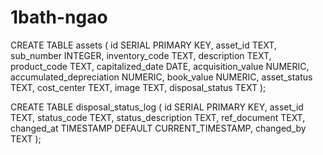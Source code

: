 # 1bath-ngao

CREATE TABLE assets (
    id SERIAL PRIMARY KEY,
    asset_id TEXT,
    sub_number INTEGER,
    inventory_code TEXT,
    description TEXT,
    product_code TEXT,
    capitalized_date DATE,
    acquisition_value NUMERIC,
    accumulated_depreciation NUMERIC,
    book_value NUMERIC,
    asset_status TEXT,
    cost_center TEXT,
    image TEXT,
    disposal_status TEXT
);


CREATE TABLE disposal_status_log (
    id SERIAL PRIMARY KEY,
    asset_id TEXT,
    status_code TEXT,
    status_description TEXT,
    ref_document TEXT,
    changed_at TIMESTAMP DEFAULT CURRENT_TIMESTAMP,
    changed_by TEXT
);

